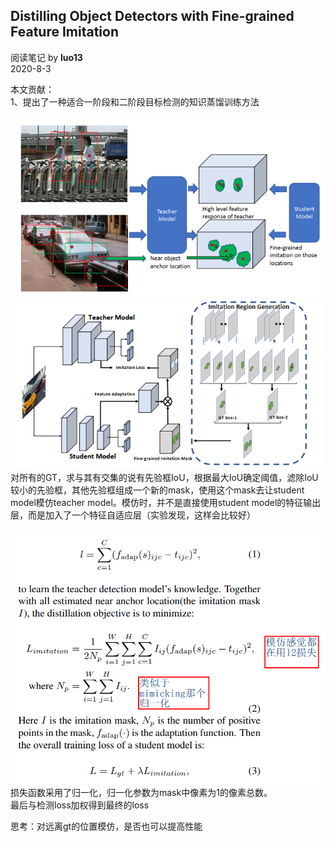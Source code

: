 ## Distilling Object Detectors with Fine-grained Feature Imitation
阅读笔记 by **luo13**  
2020-8-3  

本文贡献：  
1、提出了一种适合一阶段和二阶段目标检测的知识蒸馏训练方法  

![fine-grained](../../img/fine-grained/网络结构.png)  
![fine-grained](../../img/fine-grained/训练方式.png)  
对所有的GT，求与其有交集的说有先验框IoU，根据最大IoU确定阈值，滤除IoU较小的先验框，其他先验框组成一个新的mask，使用这个mask去让student model模仿teacher model。模仿时，并不是直接使用student model的特征输出层，而是加入了一个特征自适应层（实验发现，这样会比较好）

![fine-grained](../../img/fine-grained/损失函数.png)  
损失函数采用了归一化，归一化参数为mask中像素为1的像素总数。  
最后与检测loss加权得到最终的loss   

思考：对远离gt的位置模仿，是否也可以提高性能  
